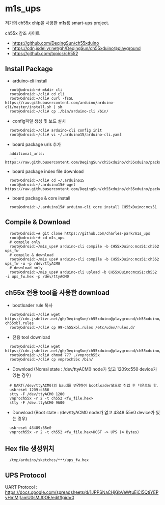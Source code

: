 # m1s_ups
저가의 ch55x chip을 사용한 m1s용 smart-ups project.  

ch55x 참조 사이트
* <https://github.com/DeqingSun/ch55xduino>
* <https://cdn.jsdelivr.net/gh/DeqingSun/ch55xduino@playground>
* <https://github.com/topics/ch552>

## Install Package
* arduino-cli install
```
  root@odroid:~# mkdir cli
  root@odroid:~/cli# cd cli
  root@odroid:~/cli# curl -fsSL https://raw.githubusercontent.com/arduino/arduino-cli/master/install.sh | sh
  root@odroid:~/cli# cp ./bin/arduino-cli /bin/
```

* config파일 생성 및 보드 설치
```
  root@odroid:~/cli# arduino-cli config init
  root@odroid:~/cli# vi ~/.arduino15/arduino-cli.yaml
```

* board package urls 추가
```
  additional_urls:
    - https://raw.githubusercontent.com/DeqingSun/ch55xduino/ch55xduino/package_ch55xduino_mcs51_index.json
```

* board package index file download
```
  root@odroid:~/cli# cd ~/.arduino15
  root@odroid:~/.arduino15# wget https://raw.githubusercontent.com/DeqingSun/ch55xduino/ch55xduino/package_ch55xduino_mcs51_index.json
```

* board package & core install
```
  root@odroid:~/.arduino15# arduino-cli core install CH55xDuino:mcs51
```
 
## Compile & Download
```
  root@odroid:~# git clone https://github.com/charles-park/m1s_ups
  root@odroid:~# cd m1s_ups
  # compile only
  root@odroid:~/m1s_ups# arduino-cli compile -b CH55xDuino:mcs51:ch552 ups_fw
  # compile & download
  root@odroid:~/m1s_ups# arduino-cli compile -b CH55xDuino:mcs51:ch552 ups_fw -u -p /dev/ttyACM0
  # download only
  root@odroid:~/m1s_ups# arduino-cli upload -b CH55xDuino:mcs51:ch552 -i ups_fw.hex -p /dev/ttyACM0

```
## ch55x 전용 tool을 사용한 download
* bootloader rule 복사
```
  root@odroid:~/cli# wget https://cdn.jsdelivr.net/gh/DeqingSun/ch55xduino@playground/ch55xduino/tools/linux_arm/99-ch55xbl.rules
  root@odroid:~/cli# cp 99-ch55xbl.rules /etc/udev/rules.d/
```
* 전용 tool download
```
  root@odroid:~/cli# wget https://cdn.jsdelivr.net/gh/DeqingSun/ch55xduino@playground/ch55xduino/tools/linux_arm/vnproch55x
  root@odroid:~/cli# chmod 777 ./vnproch55x
  root@odroid:~/cli# cp vnproch55x /bin/
```
* Download (Nomal state : /dev/ttyACM0 node가 있고 1209:c550 device가 있는 경우)
```
  # UART(/dev/ttyACM0)의 baud를 변경하여 bootloader모드로 진입 후 다운로드 함.
  usbreset 1209:c550
  stty -F /dev/ttyACM0 1200
  vnproch55x -r 2 -t ch552 <fw_file.hex>
  stty -F /dev.ttyACM0 9600
```
* Donwload (Boot state : /dev/ttyACM0 node가 없고 4348:55e0 device가 있는 경우)
```
  usbreset 43489:55e0
  vnproch55x -r 2 -t ch552 <fw_file.hex>HOST -> UPS (4 Bytes)									
```

## Hex file 생성위치
```
  /tmp/arduino/sketches/***/ups_fw.hex
```

## UPS Protocol
UART Protocol : <https://docs.google.com/spreadsheets/d/1JPPSNaCHjGbVeWtuEiCI5QtiYEPvHmMj1amU0sMJ0OE/edit#gid=0>


